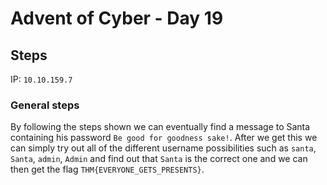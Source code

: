 # Advent of Cyber - Day 19

## Steps

IP: `10.10.159.7`

### General steps
By following the steps shown we can eventually find a message to Santa containing his password `Be good for goodness sake!`. After we get this we can simply try out all of the different username possibilities such as `santa`, `Santa`, `admin`, `Admin` and find out that `Santa` is the correct one and we can then get the flag `THM{EVERYONE_GETS_PRESENTS}`.